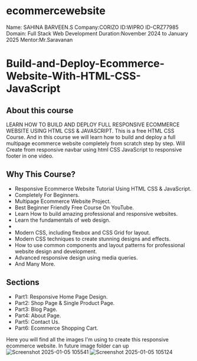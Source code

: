 # ecommercewebsite
Name: SAHINA BARVEEN.S 
Company:CORIZO  ID:WIPRO ID-CRZ77985
Domain: Full Stack Web Development
Duration:November 2024 to  January 2025
Mentor:Mr.Saravanan


# Build-and-Deploy-Ecommerce-Website-With-HTML-CSS-JavaScript


## About this course
LEARN HOW TO BUILD AND DEPLOY FULL RESPONSIVE ECOMMERCE WEBSITE USING HTML CSS & JAVASCRIPT. This is a free HTML CSS Course. And in this course we will learn how to build and deploy a full multipage ecommerce website completely from scratch step by step. Will Create from responsive navbar using html CSS JavaScript to responsive footer in one video.

## Why This Course?
- Responsive Ecommerce Website Tutorial Using HTML CSS & JavaScript.
- Completely For Beginners.
- Multipage Ecommerce Website Project.
- Best Beginner Friendly Free Course On YouTube.
- Learn How to build amazing professional and responsive websites.
- Learn the fundamentals of web design.
- 
- Modern CSS, including flexbox and CSS Grid for layout.
- Modern CSS techniques to create stunning designs and effects.
- How to use common components and layout patterns for professional website design and development.
- Advanced responsive design using media queries.
- And Many More.

## Sections
- Part1: Responsive Home Page Design.
- Part2: Shop Page & Single Product Page.
- Part3: Blog Page.
- Part4: About Page.
- Part5: Contact Us.
- Part6: Ecommerce Shopping Cart.

Here you will find all the images I'm using to create this responsive ecommerce website. In future image folder can up
![Screenshot 2025-01-05 105541](https://github.com/user-attachments/assets/2f1512df-7983-4488-b96b-58e7f7d7b27b)
![Screenshot 2025-01-05 105124](https://github.com/user-attachments/assets/e864a906-c95c-448d-86c4-b1a14354d4a3)

